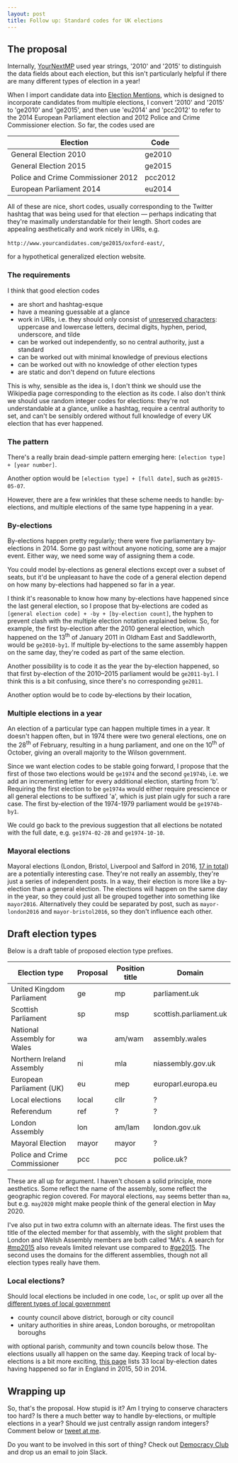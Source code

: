 ```yaml
---
layout: post
title: Follow up: Standard codes for UK elections
---
```


## The proposal

Internally, [YourNextMP](https://www.yournextmp.com/) used year strings, '2010' and '2015' to distinguish the data fields about each election, but this isn't particularly helpful if there are many different types of election in a year!

When I import candidate data into [Election Mentions](https://www.electionmentions.com/), which is designed to incorporate candidates from multiple elections, I convert '2010' and '2015' to 'ge2010' and 'ge2015', and then use 'eu2014' and 'pcc2012' to refer to the 2014 European Parliament election and 2012 Police and Crime Commissioner election. So far, the codes used are

| Election | Code |
|----------|------|
| General Election 2010 | ge2010  |
| General Election 2015 | ge2015  |
| Police and Crime Commissioner 2012 | pcc2012  |
| European Parliament 2014 | eu2014 |

All of these are nice, short codes, usually corresponding to the Twitter hashtag that was being used for that election &mdash; perhaps indicating that they're maximally understandable for their length. Short codes are appealing aesthetically and work nicely in URIs, e.g.

`http://www.yourcandidates.com/ge2015/oxford-east/`,

for a hypothetical generalized election website.

### The requirements

I think that good election codes

- are short and hashtag-esque
- have a meaning guessable at a glance
- work in URIs, i.e. they should only consist of [unreserved characters](http://www.ietf.org/rfc/rfc3986.txt): uppercase and lowercase letters, decimal digits, hyphen, period, underscore, and tilde
- can be worked out independently, so no central authority, just a standard
- can be worked out with minimal knowledge of previous elections 
- can be worked out with no knowledge of other election types
- are static and don't depend on future elections

This is why, sensible as the idea is, I don't think we should use the Wikipedia page corresponding to the election as its code. I also don't think we should use random integer codes for elections: they're not understandable at a glance, unlike a hashtag, require a central authority to set, and can't be sensibly ordered without full knowledge of every UK election that has ever happened.

### The pattern

There's a really brain dead-simple pattern emerging here: `[election type] + [year number]`.

Another option would be `[election type] + [full date]`, such as `ge2015-05-07`.

However, there are a few wrinkles that these scheme needs to handle: by-elections, and multiple elections of the same type happening in a year.

### By-elections

By-elections happen pretty regularly; there were five parliamentary by-elections in 2014. Some go past without anyone noticing, some are a major event. Either way, we need some way of assigning them a code.

You could model by-elections as general elections except over a subset of seats, but it'd be unpleasant to have the code of a general election depend on how many by-elections had happened so far in a year.

I think it's reasonable to know how many by-elections have happened since the last general election, so I propose that by-elections are coded as `[general election code] + -by + [by-election count]`, the hyphen to prevent clash with the multiple election notation explained below. So, for example, the first by-election after the 2010 general election, which happened on the 13<sup>th</sup> of January 2011 in Oldham East and Saddleworth, would be `ge2010-by1`. If multiple by-elections to the same assembly happen on the same day, they're coded as part of the same election.

Another possibility is to code it as the year the by-election happened, so that first by-election of the 2010&ndash;2015 parliament would be `ge2011-by1`. I think this is a bit confusing, since there's no corresponding `ge2011`. 

Another option would be to code by-elections by their location, 

### Multiple elections in a year

An election of a particular type can happen multiple times in a year. It doesn't happen often, but in 1974 there were two general elections, one on the 28<sup>th</sup> of February, resulting in a hung parliament, and one on the 10<sup>th</sup> of October, giving an overall majority to the Wilson government.

Since we want election codes to be stable going forward, I propose that the first of those two elections would be `ge1974` and the second `ge1974b`, i.e. we add an incrementing letter for every additional election, starting from 'b'. Requiring the first election to be `ge1974a` would either require prescience or all general elections to be suffixed 'a', which is just plain ugly for such a rare case. The first by-election of the 1974-1979 parliament would be `ge1974b-by1`.

We could go back to the previous suggestion that all elections be notated with the full date, e.g. `ge1974-02-28` and `ge1974-10-10`.

### Mayoral elections

Mayoral elections (London, Bristol, Liverpool and Salford in 2016, [17 in total](https://en.wikipedia.org/wiki/Directly_elected_mayors_in_England_and_Wales#List_of_directly_elected_mayors)) are a potentially interesting case. They're not really an assembly, they're just a series of independent posts. In a way, their election is more like a by-election than a general election. The elections will happen on the same day in the year, so they could just all be grouped together into something like `mayor2016`. Alternatively they could be separated by post, such as `mayor-london2016` and `mayor-bristol2016`, so they don't influence each other.

## Draft election types

Below is a draft table of proposed election type prefixes.

| Election type | Proposal | Position title | Domain |
|---------------|--------|----|---|
| United Kingdom Parliament | ge | mp | parliament.uk |
| Scottish Parliament | sp | msp | scottish.parliament.uk |
| National Assembly for Wales | wa | am/wam | assembly.wales |
| Northern Ireland Assembly | ni | mla | niassembly.gov.uk |
| European Parliament (UK) | eu | mep | europarl.europa.eu |
| Local elections | local | cllr | ? |
| Referendum | ref | ? | ? |
| London Assembly | lon | am/lam | london.gov.uk |
| Mayoral Election | mayor | mayor | ? |
| Police and Crime Commissioner | pcc | pcc | police.uk? |

These are all up for argument. I haven't chosen a solid principle, more aesthetics. Some reflect the name of the assembly, some reflect the geographic region covered. For mayoral elections, `may` seems better than `ma`, but e.g. `may2020` might make people think of the general election in May 2020.

I've also put in two extra column with an alternate ideas. The first uses the title of the elected member for that assembly, with the slight problem that London and Welsh Assembly members are both called 'MA's. A search for [#mp2015](https://twitter.com/search?q=%23mp2015) also reveals limited relevant use compared to [#ge2015](https://twitter.com/search?q=%23ge2015). The second uses the domains for the different assemblies, though not all election types really have them.

### Local elections?

Should local elections be included in one code, `loc`, or split up over all the [different types of local government](https://www.gov.uk/understand-how-your-council-works/types-of-council)

- county council above district, borough or city council
- unitary authorities in shire areas, London boroughs, or metropolitan boroughs

with optional parish, community and town councils below those. The elections usually all happen on the same day. Keeping track of local by-elections is a bit more exciting, [this page](http://www.englishelections.org.uk/england/lby/) lists 33 local by-election dates having happened so far in England in 2015, 50 in 2014.

## Wrapping up

So, that's the proposal. How stupid is it? Am I trying to conserve characters too hard? Is there a much better way to handle by-elections, or multiple elections in a year? Should we just centrally assign random integers? Comment below or <a href="https://twitter.com/tfgg2">tweet at me</a>.

Do you want to be involved in this sort of thing? Check out <a href="https://democracyclub.org.uk/">Democracy Club</a> and drop us an email to join Slack.

